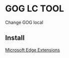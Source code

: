 # GOG LC TOOL

Change GOG local

## Install
[Microsoft Edge Extensions](	https://microsoftedge.microsoft.com/addons/detail/jjllfnjaknipghphfkanfkfimaajncbb)
